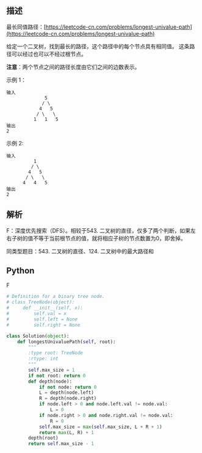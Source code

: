 ## 描述

最长同值路径：[https://leetcode-cn.com/problems/longest-univalue-path](https://leetcode-cn.com/problems/longest-univalue-path)

给定一个二叉树，找到最长的路径，这个路径中的每个节点具有相同值。 这条路径可以经过也可以不经过根节点。

**注意**：两个节点之间的路径长度由它们之间的边数表示。

示例 1：

```
输入
              5
             / \
            4   5
           / \   \
          1   1   5
输出
2
```

示例 2:

    输入
              1
             / \
            4   5
           / \   \
          4   4   5
    输出
    2
## 解析

F：深度优先搜索（DFS）。相较于543. 二叉树的直径，仅多了两个判断，如果左右子树的值不等于当前根节点的值，就将相应子树的节点数置为0，即舍掉。

同类型题目：543. 二叉树的直径、124. 二叉树中的最大路径和

## Python

F

```python
# Definition for a binary tree node.
# class TreeNode(object):
#     def __init__(self, x):
#         self.val = x
#         self.left = None
#         self.right = None

class Solution(object):
    def longestUnivaluePath(self, root):
        """
        :type root: TreeNode
        :rtype: int
        """
        self.max_size = 1
        if not root: return 0
        def depth(node):
            if not node: return 0
            L = depth(node.left)
            R = depth(node.right)
            if node.left > 0 and node.left.val != node.val:
                L = 0
            if node.right > 0 and node.right.val != node.val:
                R = 0
            self.max_size = max(self.max_size, L + R + 1)
            return max(L, R) + 1 
        depth(root)
        return self.max_size - 1
```

